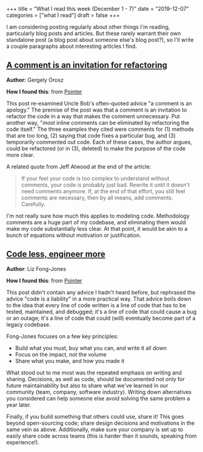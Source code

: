 +++
title = "What I read this week (December 1 - 7)"
date = "2019-12-07"
categories = ["what I read"]
draft = false
+++

I am considering posting regularly about other things I'm reading, particularly blog posts and articles. But these rarely warrant their own standalone post (a blog post about someone else's blog post?), so I'll write a couple paragraphs about interesting articles I find. <!--more-->

## [A comment is an invitation for refactoring](https://blog.pragmaticengineer.com/a-comment-is-an-invitation-for-refactoring)
**Author:** Gergely Orosz

**How I found this**: from [Pointer](http://www.pointer.io/)

This post re-examined Uncle Bob's often-quoted advice "a comment is an apology." The premise of the post was that a comment is an invitation to refactor the code in a way that makes the comment unnecessary. Put another way, "*most* inline comments can be eliminated by refactoring the code itself." The three examples they cited were comments for (1) methods that are too long, (2) saying that code fixes a particular bug, and (3) temporarily commented out code. Each of these cases, the author argues, could be refactored (or in (3), deleted) to make the purpose of the code more clear.

A related quote from Jeff Atwood at the end of the article:

> If your feel your code is too complex to understand without comments, your code is probably just bad. Rewrite it until it doesn't need comments anymore. If, at the end of that effort, you still feel comments are necessary, then by all means, add comments. Carefully.

I'm not really sure how much this applies to modeling code. Methodology comments are a huge part of my codebase, and eliminating them would make my code substantially less clear. At that point, it would be akin to a bunch of equations without motivation or justification.

## [Code less, engineer more](https://increment.com/teams/code-less-engineer-more/)
**Author**: Liz Fong-Jones

**How I found this**: from [Pointer](http://www.pointer.io)

This post didn't contain any advice I hadn't heard before, but rephrased the advice "code is a liability" in a more practical way. That advice boils down to the idea that every line of code written is a line of code that has to be tested, maintained, and debugged; it's a line of code that could cause a bug or an outage; it's a line of code that could (will) eventually become part of a legacy codebase.

Fong-Jones focuses on a few key principles:

 * Build what you must, buy what you can, and write it all down
 * Focus on the impact, not the volume
 * Share what you make, and how you made it

What stood out to me most was the repeated emphasis on writing and sharing. Decisions, as well as code, should be documented not only for future maintainability but also to share what we've learned in our community (team, company, software industry). Writing down alternatives you considered can help someone else avoid solving the same problem a year later.

Finally, if you build something that others could use, share it! This goes beyond open-sourcing code; share design decisions and motivations in the same vein as above. Additionally, make sure your company is set up to easily share code across teams (this is harder than it sounds, speaking from experience!).
























